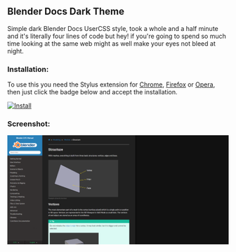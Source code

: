 ## Blender Docs Dark Theme
Simple dark Blender Docs UserCSS style, took a whole and a half minute and it's literally four lines of code but hey! if you're going to spend so much time looking at the same web might as well make your eyes not bleed at night.

### Installation:
To use this you need the Stylus extension for [Chrome](https://chrome.google.com/webstore/detail/stylus/clngdbkpkpeebahjckkjfobafhncgmne), [Firefox](https://addons.mozilla.org/en-US/android/addon/styl-us/) or [Opera](https://addons.opera.com/es/extensions/details/stylus/), then just click the badge below and accept the installation.

[![Install](https://img.shields.io/badge/Install%20directly%20with-Stylus-00adad.svg)](https://raw.githubusercontent.com/ikorobus/dynasty-scans-dark-theme/main/dsdt.user.css)

### Screenshot:
<img align="center" src="https://raw.githubusercontent.com/ikorobus/blender-docs-dark-theme/main/sample01.png"></img>
